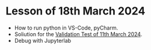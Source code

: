 # Lesson of 18th March 2024

- How to run python in VS-Code, pyCharm.
- Soliution for the [Validation Test of 11th March 2024](2024-03-11-validation_test).
- Debug with Jupyterlab